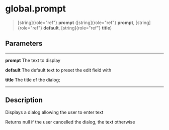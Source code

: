 global.prompt
=============

> [string]{role="ref"} **prompt** ([string]{role="ref"} **prompt**,
> [string]{role="ref"} **default**, [string]{role="ref"} **title**)

Parameters
----------

  ------------- ------------------------------------------------
  **prompt**    The text to display

  **default**   The default text to preset the edit field with

  **title**     The title of the dialog;
  ------------- ------------------------------------------------

Description
-----------

Displays a dialog allowing the user to enter text

Returns null if the user cancelled the dialog, the text otherwise
